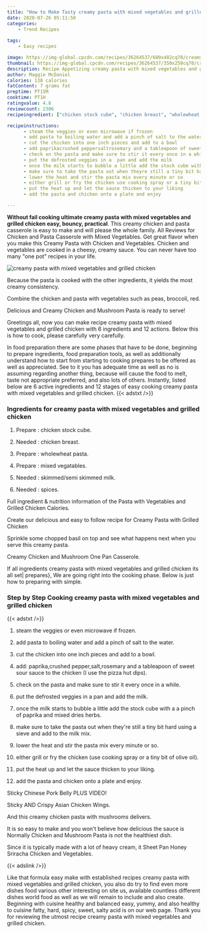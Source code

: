 ```yaml
---
title: "How to Make Tasty creamy pasta with mixed vegetables and grilled chicken"
date: 2020-07-26 05:11:58
categories:
    - Trend Recipes
    
tags:
    - Easy recipes

image: https://img-global.cpcdn.com/recipes/36264537/680x482cq70/creamy-pasta-with-mixed-vegetables-and-grilled-chicken-recipe-main-photo.jpg
thumbnail: https://img-global.cpcdn.com/recipes/36264537/350x250cq70/creamy-pasta-with-mixed-vegetables-and-grilled-chicken-recipe-main-photo.jpg
description: Recipe Appetizing creamy pasta with mixed vegetables and grilled chicken with 6 ingredients and 12 stages of easy cooking.
author: Maggie McDaniel
calories: 138 calories
fatContent: 7 grams fat
preptime: PT15M
cooktime: PT1H
ratingvalue: 4.8
reviewcount: 2306
recipeingredient: ["chicken stock cube", "chicken breast", "wholewheat pasta", "mixed vegatables", "skimmedsemi skimmed  milk", "spices"]

recipeinstructions: 
      - steam the veggies or even microwave if frozen 
      - add pasta to boiling water and add a pinch of salt to the water 
      - cut the chicken into one inch pieces and add to a bowl 
      - add paprikacrushed peppersaltrosemary and a tableapoon of sweet sour sauce to the chicken I use the pizza hut dips 
      - check on the pasta and make sure to stir it every once in a while 
      - put the defrosted veggies in a  pan and add the milk 
      - once the milk starts to bubble a little add the stock cube with a a pinch of paprika and mixed dries herbs 
      - make sure to take the pasta out when theyre still a tiny bit hard using a sieve and add to the milk mix 
      - lower the heat and stir the pasta mix every minute or so 
      - either grill or fry the chicken use cooking spray or a tiny bit of olive oil 
      - put the heat up and let the sauce thicken to your liking 
      - add the pasta and chicken onto a plate and enjoy

---
```




**Without fail cooking ultimate creamy pasta with mixed vegetables and grilled chicken easy, bouncy, practical**. This creamy chicken and pasta casserole is easy to make and will please the whole family. All Reviews for Chicken and Pasta Casserole with Mixed Vegetables. Get great flavor when you make this Creamy Pasta with Chicken and Vegetables. Chicken and vegetables are cooked in a cheesy, creamy sauce. You can never have too many &#34;one pot&#34; recipes in your life.


![creamy pasta with mixed vegetables and grilled chicken](https://img-global.cpcdn.com/recipes/36264537/680x482cq70/creamy-pasta-with-mixed-vegetables-and-grilled-chicken-recipe-main-photo.jpg "creamy pasta with mixed vegetables and grilled chicken")



Because the pasta is cooked with the other ingredients, it yields the most creamy consistency.

Combine the chicken and pasta with vegetables such as peas, broccoli, red.

Delicious and Creamy Chicken and Mushroom Pasta is ready to serve!


Greetings all, now you can make recipe creamy pasta with mixed vegetables and grilled chicken with 6 ingredients and 12 actions. Below this is how to cook, please carefully very carefully.

In food preparation there are some phases that have to be done, beginning to prepare ingredients, food preparation tools, as well as additionally understand how to start from starting to cooking prepares to be offered as well as appreciated. See to it you has adequate time as well as no is assuming regarding another thing, because will cause the food to melt, taste not appropriate preferred, and also lots of others. Instantly, listed below are 6 active ingredients and 12 stages of easy cooking creamy pasta with mixed vegetables and grilled chicken.
{{< adstxt />}}

### Ingredients for creamy pasta with mixed vegetables and grilled chicken


1. Prepare  : chicken stock cube.

1. Needed  : chicken breast.

1. Prepare  : wholewheat pasta.

1. Prepare  : mixed vegatables.

1. Needed  : skimmed/semi skimmed  milk.

1. Needed  : spices.


Full ingredient &amp; nutrition information of the Pasta with Vegetables and Grilled Chicken Calories.

Create our delicious and easy to follow recipe for Creamy Pasta with Grilled Chicken

Sprinkle some chopped basil on top and see what happens next when you serve this creamy pasta.

Creamy Chicken and Mushroom One Pan Casserole.


If all ingredients creamy pasta with mixed vegetables and grilled chicken its all set| prepares}, We are going right into the cooking phase. Below is just how to preparing with simple.

### Step by Step Cooking creamy pasta with mixed vegetables and grilled chicken

{{< adstxt />}}


1. steam the veggies or even microwave if frozen.



1. add pasta to boiling water and add a pinch of salt to the water.



1. cut the chicken into one inch pieces and add to a bowl.



1. add: paprika,crushed pepper,salt,rosemary and a tableapoon of sweet sour sauce to the chicken (I use the pizza hut dips).



1. check on the pasta and make sure to stir it every once in a while.



1. put the defrosted veggies in a  pan and add the milk.



1. once the milk starts to bubble a little add the stock cube with a a pinch of paprika and mixed dries herbs.



1. make sure to take the pasta out when they&#39;re still a tiny bit hard using a sieve and add to the milk mix.



1. lower the heat and stir the pasta mix every minute or so.



1. either grill or fry the chicken (use cooking spray or a tiny bit of olive oil).



1. put the heat up and let the sauce thicken to your liking.



1. add the pasta and chicken onto a plate and enjoy.




Sticky Chinese Pork Belly PLUS VIDEO!

Sticky AND Crispy Asian Chicken Wings.

And this creamy chicken pasta with mushrooms delivers.

It is so easy to make and you won&#39;t believe how delicious the sauce is Normally Chicken and Mushroom Pasta is not the healthiest dish.

Since it is typically made with a lot of heavy cream, it Sheet Pan Honey Sriracha Chicken and Vegetables.


{{< adslink />}}

Like that formula easy make with established recipes creamy pasta with mixed vegetables and grilled chicken, you also do try to find even more dishes food various other interesting on site us, available countless different dishes world food as well as we will remain to include and also create. Beginning with cuisine healthy and balanced easy, yummy, and also healthy to cuisine fatty, hard, spicy, sweet, salty acid is on our web page. Thank you for reviewing the utmost recipe creamy pasta with mixed vegetables and grilled chicken.
